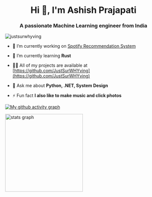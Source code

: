 <h1 align="center">Hi 👋, I'm Ashish Prajapati</h1>
<h3 align="center">A passionate Machine Learning engineer from India</h3>

<p align="left"> <img src="https://komarev.com/ghpvc/?username=justsurwhyving&label=Profile%20views&color=0e75b6&style=flat" alt="justsurwhyving" /> </p>

- 🔭 I’m currently working on [Spotify Recommendation System](https://github.com/JustSurWHYving/spotify-recommendation-system)

- 🌱 I’m currently learning **Rust**

- 👨‍💻 All of my projects are available at [https://github.com/JustSurWHYving](https://github.com/JustSurWHYving)

- 💬 Ask me about **Python, .NET, System Design**

- ⚡ Fun fact **I also like to make music and click photos**

[![My github activity graph](https://github-readme-activity-graph.vercel.app/graph?username=JustSurWHYving&theme=tokyo-night&hide_border=true)](https://github.com/JustSurWHYving/github-readme-activity-graph)

<div align="left">
  <img src="https://github-readme-stats.vercel.app/api?username=JustSurWHYving&hide_title=false&hide_rank=false&show_icons=true&include_all_commits=true&count_private=true&disable_animations=false&theme=tokyonight&locale=en&hide_border=true&order=1" height="250" alt="stats graph"  />
</div>
